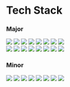 <h1>Tech Stack</h1>
<h3>Major</h3>
<div>
  <img src="https://img.shields.io/badge/javascript-black?logo=javascript"/>
  <img src="https://img.shields.io/badge/react-black?logo=react"/>
  <img src="https://img.shields.io/badge/react--native-black?logo=react"/>
  <img src="https://img.shields.io/badge/typescript-black?logo=typescript"/>
  <img src="https://img.shields.io/badge/nextjs-black?logo=Next.js"/>
  <img src="https://img.shields.io/badge/sanity-black?logo=sanity"/>
  <img src="https://img.shields.io/badge/swr-black?logo=swr"/>
  <img src="https://img.shields.io/badge/react--query-black?logo=reactquery"/>
  <br/>
  <img src="https://img.shields.io/badge/redux-black?logo=redux"/>
  <img src="https://img.shields.io/badge/jotai-black?logo=jotai"/>
  <img src="https://img.shields.io/badge/jest-black?logo=jest"/>
  <img src="https://img.shields.io/badge/testing--library-black?logo=testinglibrary"/>
  <img src="https://img.shields.io/badge/tailwindCSS-black?logo=tailwindcss"/>
  <img src="https://img.shields.io/badge/styled--components-black?logo=styledcomponents"/>
  <img src="https://img.shields.io/badge/figma-black?logo=figma"/>
  <img src="https://img.shields.io/badge/git-black?logo=git"/>
</div>
<h3>Minor</h3>
<div>
    <img src="https://img.shields.io/badge/node-black?logo=Node.js"/>
    <img src="https://img.shields.io/badge/express-black?logo=express"/>
    <img src="https://img.shields.io/badge/mongoDB-black?logo=mongoDB"/>
    <img src="https://img.shields.io/badge/cypress-black?logo=cypress"/>
    <img src="https://img.shields.io/badge/postCSS-black?logo=postCSS"/>
    <img src="https://img.shields.io/badge/firebase-black?logo=firebase"/>
    <img src="https://img.shields.io/badge/vercel-black?logo=vercel"/>
    <img src="https://img.shields.io/badge/aws-black?logo=aws"/> 
</div>
